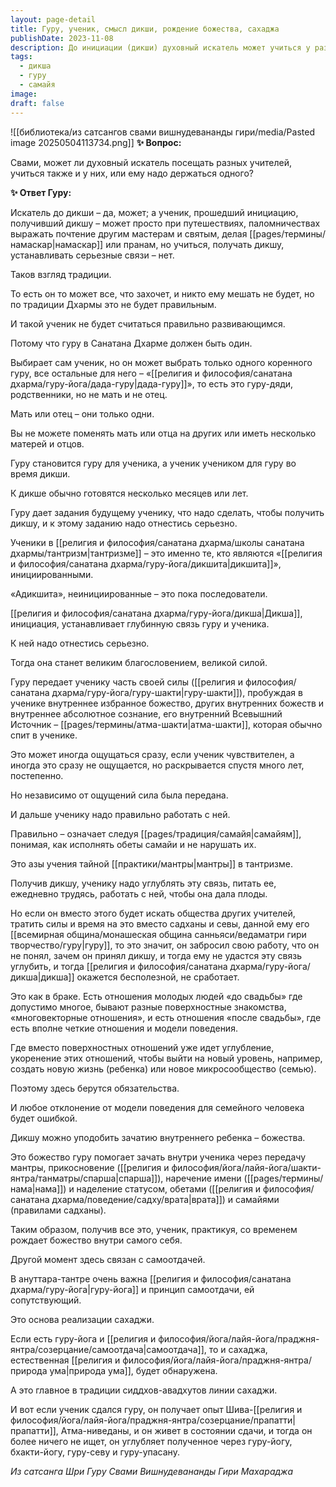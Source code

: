 ```yaml
---
layout: page-detail
title: Гуру, ученик, смысл дикши, рождение божества, сахаджа
publishDate: 2023-11-08
description: До инициации (дикши) духовный искатель может учиться у разных учителей, но после получения дикши ученик должен углублять связь только с одним коренным гуру, не вступая в новые ученические отношения. Дикша устанавливает глубокую духовную связь, подобную семейной, и требует верности, следования обетам и самоотдачи. Только так переданная сила гуру-шакти раскроется в ученике и приведет к внутренней реализации; иначе практика инициации теряет смысл и силу.
tags:
  - дикша
  - гуру
  - самайя
image: 
draft: false
---
```

![[библиотека/из сатсангов свами вишнудевананды гири/media/Pasted image 20250504113734.png]] 
**✨ Вопрос:** 

 Свами, может ли духовный искатель посещать разных учителей, учиться также и у них, или ему надо держаться одного?

  
**✨ Ответ Гуру:** 

 Искатель до дикши – да, может; а ученик, прошедший инициацию, получивший дикшу – может просто при путешествиях, паломничествах выражать почтение другим мастерам и святым, делая [[pages/термины/намаскар|намаскар]] или пранам, но учиться, получать дикшу, устанавливать серьезные связи – нет.

 Таков взгляд традиции.

 То есть он то может все, что захочет, и никто ему мешать не будет, но по традиции Дхармы это не будет правильным.

 И такой ученик не будет считаться правильно развивающимся.

 Потому что гуру в Санатана Дхарме должен быть один.

 Выбирает сам ученик, но он может выбрать только одного коренного гуру, все остальные для него – «[[религия и философия/санатана дхарма/гуру-йога/дада-гуру|дада-гуру]]», то есть это гуру-дяди, родственники, но не мать и не отец.

 Мать или отец – они только одни.

 Вы не можете поменять мать или отца на других или иметь несколько матерей и отцов.

 Гуру становится гуру для ученика, а ученик учеником для гуру во время дикши.

 К дикше обычно готовятся несколько месяцев или лет.

 Гуру дает задания будущему ученику, что надо сделать, чтобы получить дикшу, и к этому заданию надо отнестись серьезно.

 Ученики в [[религия и философия/санатана дхарма/школы санатана дхармы/тантризм|тантризме]] – это именно те, кто являются «[[религия и философия/санатана дхарма/гуру-йога/дикшита|дикшита]]», инициированными.

 «Адикшита», неинициированные – это пока последователи.

 [[религия и философия/санатана дхарма/гуру-йога/дикша|Дикша]], инициация, устанавливает глубинную связь гуру и ученика.

 К ней надо отнестись серьезно.

 Тогда она станет великим благословением, великой силой.

 Гуру передает ученику часть своей силы ([[религия и философия/санатана дхарма/гуру-йога/гуру-шакти|гуру-шакти]]), пробуждая в ученике внутреннее избранное божество, других внутренних божеств и внутреннее абсолютное сознание, его внутренний Всевышний Источник – [[pages/термины/атма-шакти|атма-шакти]], которая обычно спит в ученике.

 Это может иногда ощущаться сразу, если ученик чувствителен, а иногда это сразу не ощущается, но раскрывается спустя много лет, постепенно.

 Но независимо от ощущений сила была передана.

 И дальше ученику надо правильно работать с ней.

 Правильно – означает следуя [[pages/традиция/самайя|самайям]], понимая, как исполнять обеты самайи и не нарушать их. 

 Это азы учения тайной [[практики/мантры|мантры]] в тантризме.

 Получив дикшу, ученику надо углублять эту связь, питать ее, ежедневно трудясь, работать с ней, чтобы она дала плоды.

 Но если он вместо этого будет искать общества других учителей, тратить силы и время на это вместо садханы и севы, данной ему его [[всемирная община/монашеская община санньяси/ведаматри гири творчество/гуру|гуру]], то это значит, он забросил свою работу, что он не понял, зачем он принял дикшу, и тогда ему не удастся эту связь углубить, и тогда [[религия и философия/санатана дхарма/гуру-йога/дикша|дикша]] окажется бесполезной, не сработает.

 Это как в браке. Есть отношения молодых людей «до свадьбы» где допустимо многое, бывают разные поверхностные знакомства, «многовекторные отношения», и есть отношения «после свадьбы», где есть вполне четкие отношения и модели поведения.

 Где вместо поверхностных отношений уже идет углубление, укоренение этих отношений, чтобы выйти на новый уровень, например, создать новую жизнь (ребенка) или новое микросообщество (семью). 

 Поэтому здесь берутся обязательства.

 И любое отклонение от модели поведения для семейного человека будет ошибкой.

 Дикшу можно уподобить зачатию внутреннего ребенка – божества.

 Это божество гуру помогает зачать внутри ученика через передачу мантры, прикосновение ([[религия и философия/йога/лайя-йога/шакти-янтра/танматры/спарша|спарша]]), наречение имени ([[pages/термины/нама|нама]]) и наделение статусом, обетами ([[религия и философия/санатана дхарма/поведение/садху/врата|врата]]) и самайями (правилами садханы).

 Таким образом, получив все это, ученик, практикуя, со временем рождает божество внутри самого себя.

 Другой момент здесь связан с самоотдачей.

 В ануттара-тантре очень важна [[религия и философия/санатана дхарма/гуру-йога|гуру-йога]] и принцип самоотдачи, ей сопутствующий. 

 Это основа реализации сахаджи.

 Если есть гуру-йога и [[религия и философия/йога/лайя-йога/праджня-янтра/созерцание/самоотдача|самоотдача]], то и сахаджа, естественная [[религия и философия/йога/лайя-йога/праджня-янтра/природа ума|природа ума]], будет обнаружена.

 А это главное в традиции сиддхов-авадхутов линии сахаджи.

 И вот если ученик сдался гуру, он получает опыт Шива-[[религия и философия/йога/лайя-йога/праджня-янтра/созерцание/прапатти|прапатти]], Атма-ниведаны, и он живет в состоянии сдачи, и тогда он более ничего не ищет, он углубляет полученное через гуру-йогу, бхакти-йогу, гуру-севу и гуру-упасану.

*Из сатсанга Шри Гуру Свами Вишнудевананды Гири Махараджа*